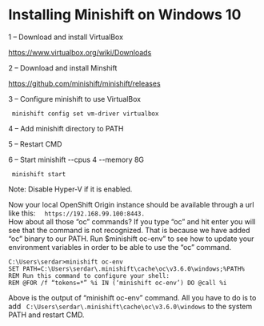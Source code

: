 # Installing Minishift on Windows 10

1 – Download and install VirtualBox

https://www.virtualbox.org/wiki/Downloads

2 – Download and install Minshift

https://github.com/minishift/minishift/releases

3 – Configure minishift to use VirtualBox

 ```  minishift config set vm-driver virtualbox ```  

4 – Add minishift directory to PATH

5 – Restart CMD

6 – Start minishift --cpus 4 --memory 8G

```  minishift start ```  

Note: Disable Hyper-V if it is enabled.

Now your local OpenShift Origin instance should be available through a url like this: ```  https://192.168.99.100:8443.```  
How about all those “oc” commands? If you type “oc” and hit enter you will see that the command is not recognized. That is because we have added “oc” binary to our PATH. Run $minishift oc-env” to see how to update your environment variables in order to be able to use the “oc” command.
```  
C:\Users\serdar>minishift oc-env  
SET PATH=C:\Users\serdar\.minishift\cache\oc\v3.6.0\windows;%PATH%
REM Run this command to configure your shell:
REM @FOR /f “tokens=*” %i IN (‘minishift oc-env’) DO @call %i
``` 
Above is the output of “minishift oc-env” command. All you have to do is to add ``` C:\Users\serdar\.minishift\cache\oc\v3.6.0\windows``` to the system PATH and restart CMD.
